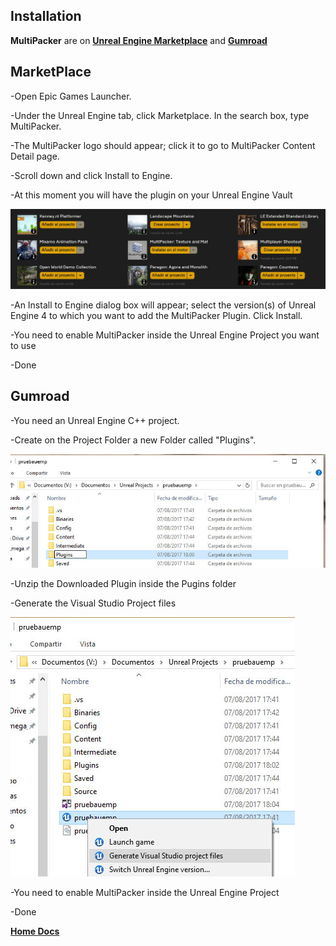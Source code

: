 ## Installation

**MultiPacker** are on [**Unreal Engine Marketplace**](https://www.unrealengine.com/marketplace/multipacker-texture-and-material-packer?sessionInvalidated=true) and [**Gumroad**](https://gumroad.com/products/cYyEo/edit)
## MarketPlace
-Open Epic Games Launcher.

-Under the Unreal Engine tab, click Marketplace. In the search box, type MultiPacker.

-The MultiPacker logo should appear; click it to go to MultiPacker Content Detail page.

-Scroll down and click Install to Engine.

-At this moment you will have the plugin on your Unreal Engine Vault

![Marketplace](/Images/Marketplace.jpg)

-An Install to Engine dialog box will appear; select the version(s) of Unreal Engine 4 to which you want to add the MultiPacker Plugin. Click Install.

-You need to enable MultiPacker inside the Unreal Engine Project you want to use

-Done

## Gumroad
-You need an Unreal Engine C++ project.

-Create on the Project Folder a new Folder called "Plugins".

![Plugin](/Images/2-Plugin.jpg)

-Unzip the Downloaded Plugin inside the Pugins folder

-Generate the Visual Studio Project files

![Generate](/Images/4_generate.jpg)

-You need to enable MultiPacker inside the Unreal Engine Project

-Done

[**Home Docs**](https://cheke.github.io/MultiPacker)
